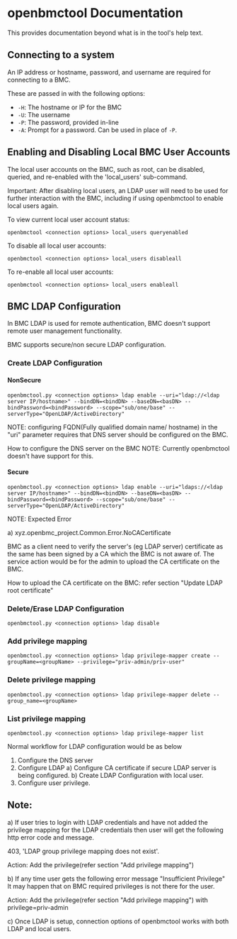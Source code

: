 # openbmctool Documentation

This provides documentation beyond what is in the tool's help text.

## Connecting to a system

An IP address or hostname, password, and username are required for
connecting to a BMC.

These are passed in with the following options:
- `-H`: The hostname or IP for the BMC
- `-U`: The username
- `-P`: The password, provided in-line
- `-A`: Prompt for a password. Can be used in place of `-P`.

## Enabling and Disabling Local BMC User Accounts

The local user accounts on the BMC, such as root, can be disabled, queried,
and re-enabled with the 'local_users' sub-command.

Important:  After disabling local users, an LDAP user will need to be used
for further interaction with the BMC, including if using openbmctool to
enable local users again.

To view current local user account status:
```
openbmctool <connection options> local_users queryenabled
```

To disable all local user accounts:
```
openbmctool <connection options> local_users disableall
```

To re-enable all local user accounts:
```
openbmctool <connection options> local_users enableall
```
## BMC LDAP Configuration

In BMC LDAP is used for remote authentication, BMC doesn't support remote user management functionality.

BMC supports secure/non secure LDAP configuration.

### Create LDAP Configuration

#### NonSecure
```
openbmctool.py <connection options> ldap enable --uri="ldap://<ldap server IP/hostname>" --bindDN=<bindDN> --baseDN=<basDN> --bindPassword=<bindPassword> --scope="sub/one/base" --serverType="OpenLDAP/ActiveDirectory"

```
NOTE: configuring FQDN(Fully qualified domain name/ hostname) in the "uri" parameter
requires that DNS server should be configured on the BMC.

How to configure the DNS server on the BMC
NOTE: Currently openbmctool doesn't have support for this.

#### Secure
```
openbmctool.py <connection options> ldap enable --uri="ldaps://<ldap server IP/hostname>" --bindDN=<bindDN> --baseDN=<basDN> --bindPassword=<bindPassword> --scope="sub/one/base" --serverType="OpenLDAP/ActiveDirectory"

```
NOTE: Expected Error

a) xyz.openbmc_project.Common.Error.NoCACertificate

BMC as a client need to  verify the server's (eg LDAP server) certificate as the same has been signed by a CA which the BMC is not aware of.
The service action would be for the admin to upload the CA certificate on the BMC.

How to upload the CA certificate on the BMC: refer section "Update LDAP root certificate"

### Delete/Erase LDAP Configuration
```
openbmctool.py <connection options> ldap disable

```

### Add privilege mapping

```
openbmctool.py <connection options> ldap privilege-mapper create --groupName=<groupName> --privilege="priv-admin/priv-user"

```

### Delete privilege mapping

```
openbmctool.py <connection options> ldap privilege-mapper delete --group_name=<groupName>
```

### List privilege mapping

```
openbmctool.py <connection options> ldap privilege-mapper list
```

Normal workflow for LDAP configuration would be as below

1) Configure the DNS server
2) Configure LDAP
   a) Configure CA certificate if secure LDAP server is being configured.
   b) Create LDAP Configuration with local user.
3) Configure user privilege.

## Note:

a) If user tries to login with LDAP credentials and have not added the privilege
mapping for the LDAP credentials then user will get the following
http error code and message.

403, 'LDAP group privilege mapping does not exist'.

Action: Add the privilege(refer section "Add privilege mapping")


b) If any time user gets the following error message "Insufficient Privilege"
It may happen that on BMC required privileges is not there for the user.

Action: Add the privilege(refer section "Add privilege mapping") with
privilege=priv-admin

c) Once LDAP is setup, connection options of openbmctool works with both LDAP
and local users.

